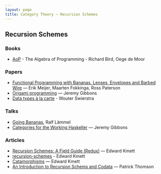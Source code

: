 ```yaml
---
layout: page
title: Category Theory — Recursion Schemes
---
```


Recursion Schemes
-----------------

### Books

  - [AoP](http://www.amazon.com/books/dp/013507245X) - The Algebra of Programming - Richard Bird, Oege de Moor


### Papers
  - [Functional Programming with Bananas, Lenses, Envelopes and Barbed Wire](http://eprints.eemcs.utwente.nl/7281/01/db-utwente-40501F46.pdf) — Erik Meijer, Maarten Fokkinga, Ross Paterson
  - [Origami programming](https://www.cs.ox.ac.uk/jeremy.gibbons/publications/origami.pdf) — Jeremy Gibbons
  - [Data types à la carte](http://www.staff.science.uu.nl/~swier004/Publications/DataTypesALaCarte.pdf) - Wouter Swierstra


### Talks

  - [Going Bananas](http://channel9.msdn.com/Shows/Going+Deep/C9-Lectures-Dr-Ralf-Lmmel-Going-Bananas), Ralf Lämmel
  - [Categories for the Working Haskeller](https://skillsmatter.com/skillscasts/5787-categories-for-the-working-haskeller) — Jeremy Gibbons


### Articles

  - [Recursion Schemes: A Field Guide (Redux)](http://comonad.com/reader/2009/recursion-schemes/) — Edward Kmett
  - [recursion-schemes](https://github.com/ekmett/recursion-schemes/blob/master/Data/Functor/Foldable.hs) - Edward Kmett
  - [Catamorphisms](https://www.fpcomplete.com/user/edwardk/recursion-schemes/catamorphisms) — Edward Kmett
  - [An Introduction to Recursion Schems and Codata](http://patrickthomson.ghost.io/an-introduction-to-recursion-schemes/) — Patrick Thomson

